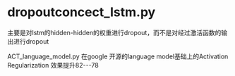 # dropoutconcect_lstm.py
主要是对lstm的hidden-hidden的权重进行dropout，而不是对经过激活函数的输出进行dropout

ACT_language_model.py 在google 开源的language model基础上的Activation Regularization 
效果提升82---78
